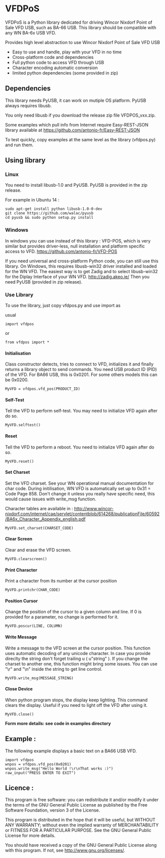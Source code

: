   VFDPoS
===========

VFDPoS is a Python library dedicated for driving Wincor Nixdorf Point of Sale VFD USB, such as BA-66 USB. This library should be compatible with any WN BA-6x USB VFD.

Provides high level abstraction to use Wincor Nixdorf Point of Sale VFD USB

* Easy to use and handle, play with your VFD in no time
* Cross-platform code and dependencies
* Full python code to access VFD through USB
* Character encoding automatic conversion
* limited python dependencies (some provided in zip)


## Dependencies

This library needs PyUSB, it can work on mutiple OS platform.
PyUSB always requires libusb.

You only need libusb if you download the release zip file VFDPOS_vxx.zip.

Some examples which pull info from Internet require Easy-REST-JSON library available at 
https://github.com/antonio-fr/Easy-REST-JSON

To test quickly, copy examples at the same level as the library (vfdpos.py) and run them.

## Using library

### Linux

You need to install libusb-1.0 and PyUSB. PyUSB is provided in the zip release.

For example in Ubuntu 14 :

    sudo apt-get install python libusb-1.0-0-dev
    git clone https://github.com/walac/pyusb
    cd pyusb && sudo python setup.py install


### Windows

In windows you can use instead of this library : VFD-POS, which is very similar but provides driver-less, null installation and platform specific access to VFD.
https://github.com/antonio-fr/VFD-POS


If you need universal and cross-platform Python code, you can still use this library. On Windows, this requires libusb-win32 driver installed and loaded for the WN VFD.
The easiest way is to get Zadig and to select libusb-win32 for the Diplay Interface of your WN VFD.
http://zadig.akeo.ie/ Then you need PyUSB (provided in zip release).




### Use Library

To use the library, just copy vfdpos.py and use import as 

usual

    import vfdpos

or

    from vfdpos import *


#### Initialisation

Class constructor detects, tries to connect to VFD, initializes it and finally returns a library object to send commands. You need USB product ID (PID) of the VFD. For BA66 USB, this is 0x0201. For some others models this can be 0x0200.

    MyVFD = vfdpos.vfd_pos(PRODUCT_ID)


#### Self-Test

Tell the VFD to perform self-test. You may need to initialize VFD again after do so.

    MyVFD.selftest()


#### Reset

Tell the VFD to perform a reboot. You need to initialize VFD again after do so.

    MyVFD.reset()


#### Set Charset

Set the VFD charset. See your WN operational manual documentation for char code.
During initilisation, WN VFD is automatically set up to 0x31 = Code Page 858. Don't change it unless you really have specific need, this would cause issues with write_msg function.

Character tables are available in :
http://www.wincor-nixdorf.com/internet/cae/servlet/contentblob/614268/publicationFile/60592/BA6x_Character_Appendix_english.pdf

    MyVFD.set_charset(CHARSET_CODE)


#### Clear Screen

Clear and erase the VFD screen.

    MyVFD.clearscreen()


#### Print Character

Print a character from its number at the cursor position

    MyVFD.printchr(CHAR_CODE)


#### Position Cursor

Change the position of the cursor to a given column and line. If 0 is provided for a parameter, no change is performed for it.

    MyVFD.poscur(LINE, COLUMN)


#### Write Message

Write a message to the VFD screen at the cursor position. This function uses automatic decoding of any unicode character. In case you provide direclty the string don't forget trailing u (  u"string" ). If you change the charset to another one, this function might bring some issues. You can use "\r" and "\n" inside the string to get line control.

    MyVFD.write_msg(MESSAGE_STRING)


#### Close Device

When python program stops, the display keep lighting. This command clears the display. Useful if you need to light off the VFD after using it.

    MyVFD.close()


**Form more details: see code in examples directory**


## Example :
The following example displays a basic text on a BA66 USB VFD.

    import vfdpos
    wnpos = vfdpos.vfd_pos(0x0201)
    wnpos.write_msg("Hello World !\r\nThat works :)")
    raw_input("PRESS ENTER TO EXIT")


Licence :
----------
This program is free software: you can redistribute it and/or modify
it under the terms of the GNU General Public License as published by
the Free Software Foundation, version 3 of the License.

This program is distributed in the hope that it will be useful,
but WITHOUT ANY WARRANTY; without even the implied warranty of
MERCHANTABILITY or FITNESS FOR A PARTICULAR PURPOSE.  See the
GNU General Public License for more details.

You should have received a copy of the GNU General Public License
along with this program.  If not, see <http://www.gnu.org/licenses/>.
